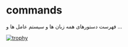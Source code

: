 # commands
فهرست دستورهای همه زبان ها و سیستم عامل ها و ...


[![trophy](https://github-profile-trophy.vercel.app/?username=ahmadadibzad)](https://github.com/ryo-ma/github-profile-trophy)
